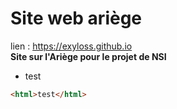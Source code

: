 # Site web ariège
lien : https://exyloss.github.io <br>
**Site sur l'Ariège pour le projet de NSI**
<ul>
  <li>test</li>
</ul>

```html
<html>test</html>
```
